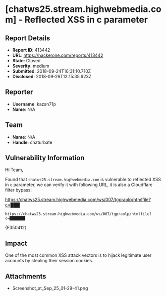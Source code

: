 # [chatws25.stream.highwebmedia.com] - Reflected XSS in c parameter

## Report Details
- **Report ID**: 413442
- **URL**: https://hackerone.com/reports/413442
- **State**: Closed
- **Severity**: medium
- **Submitted**: 2018-09-24T16:31:10.710Z
- **Disclosed**: 2018-09-26T12:15:35.623Z

## Reporter
- **Username**: kazan71p
- **Name**: N/A

## Team
- **Name**: N/A
- **Handle**: chaturbate

## Vulnerability Information
Hi Team,

Found that `chatws25.stream.highwebmedia.com` is vulnerable to reflected XSS in `c` parameter, we can verify it with following URL, it is also a Cloudflare filter bypass:

https://chatws25.stream.highwebmedia.com/ws/007/tgpraolp/htmlfile?c=███

```
https://chatws25.stream.highwebmedia.com/ws/007/tgpraolp/htmlfile?c=███████
```

{F350412}

## Impact

One of the most common XSS attack vectors is to hijack legitimate user accounts by stealing their session cookies.

## Attachments
- Screenshot_at_Sep_25_01-29-41.png

